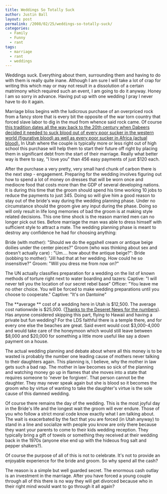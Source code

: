 ```yaml
---
title: Weddings So Totally Suck
author: Justin Ball
layout: post
permalink: /2008/02/25/weddings-so-totally-suck/
categories:
  - Family
  - Funny
  - rant
tags:
  - marriage
  - rant
  - weddings
---
```


Weddings suck. Everything about them, surrounding them and having to do with them is really quite inane. Although I am sure I will take a lot of crap for writing this which may or may not result in a dissolution of a certain matrimony which required such an event, I am going to do it anyway. Honey I am so sorry in advance. Having put up with one wedding I pray I never have to do it again.

Marriage bliss begins with the ludicrous purchase of an overpriced rock from a fancy store that is every bit the opposite of the war torn country that forced slave labor to dig in the mud from whence said rock came. Of course [this tradition dates all the way back to the 20th century when Dabeers decided it needed to suck blood out of every poor sucker in the western world (figurative blood) as well as every poor sucker in Africa (actual blood).][1] In Utah where the couple is typically more or less right out of high school this purchase will help them to start their future off right by placing them in significant debt from the start of their marriage. Really what better way is there to say, "I love you" than 456 easy payments of just $120 each.

 [1]: http://en.wikipedia.org/wiki/Engagement_ring

After the purchase a very pretty, very small hard chunk of carbon there is the next step - engagement. Preparing for the wedding involves figuring out how to spend a lot of money on dresses that will be worn once and mediocre food that costs more than the GDP of several developing nations. It is during this time that the groom should spend his time working 10 jobs to reduce the payments to just 345. Doing so will give him a good reason to stay out of the bride's way during the wedding planning phase. Under no circumstance should the groom give any input during the phase. Doing so will only result in life long memories of bad the groom is at making style related decisions. This one time shock is the reason married men can no longer pick out ties. Before marriage the man was able to dress himself with sufficient style to attract a mate. The wedding planning phase is meant to destroy any confidence he had for choosing anything:

Bride (with mother): "Should we do the eggshell cream or antique beige doilies under the center pieces?"
Groom (who was thinking about sex and doesn't actually care) : "Um.... how about the antique beige?":
Bride (sobbing to mother): "Jill had that at her wedding. How could he so insensitive?"
Groom: "Will you dress me from now on?"

The UN actually classifies preparation for a wedding on the list of known methods of torture right next to water boarding and tazers:
Captive: "I will never tell you the location of our secret rebel base"
Officer: "You leave me no other choice. You will be forced to make wedding preparations until you choose to cooperate."
Captive: "It's on Dantoine"

The **average ** cost of a wedding here in Utah is $12,500. The average cost nationwide is $25,000. ([Thanks to the Deseret News for the numbers][2]). Has anyone considered skipping this part, flying to Hawaii and having a private but fun wedding? For the LDS faithful there is a temple there, and for every one else the beaches are great. Said event would cost $3,000-4,000 and would take care of the honeymoon which would still leave between $8,000 and $20,000 for something a little more useful like say a down payment on a house.

 [2]: http://www.deseretnews.com/article/1,5143,695251426,00.html

The actual wedding planning and debate about where all this money is to be wasted is probably the number one leading cause of mothers never talking to their daughters again. This planning is, I believe, why the mother in law gets such a bad rap. The mother in law becomes so sick of the planning and watching money go up in flames that she moves into a state that requires someone to 'never be forgiven'. That person cannot be the daughter. They may never speak again but she is blood so it becomes the groom who by virtue of wanting to take the daughter's virtue is the sole cause of this damned wedding.

Of course there remains the day of the wedding. This is the most joyful day in the Bride's life and the longest wait the groom will ever endure. Those of you who follow a strict moral code know exactly what I am talking about. The wait is exacerbated by the fact that you are forced (in Utah anyway) to stand in a line and socialize with people you know are only there because they want your parents to come to their kids wedding reception. They typically bring a gift of towels or something they received at their wedding back in the 1970s (anyone else end up with the hideous frog salt and pepper shakers?).

Of course the purpose of all of this is not to celebrate. It's not to provide an enjoyable experience for the bride and groom. So why spend all the cash?

The reason is a simple but well guarded secret. The enormous cash outlay is an investment in the marriage. After you have forced a young couple through all of this there is no way they will get divorced because who in their right mind would want to go through it all again?